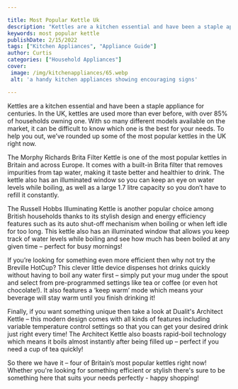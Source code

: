 ```yaml
---

title: Most Popular Kettle Uk
description: "Kettles are a kitchen essential and have been a staple appliance for centuries. In the UK, kettles are used more than ever before,...get the full scoop"
keywords: most popular kettle
publishDate: 2/15/2022
tags: ["Kitchen Appliances", "Appliance Guide"]
author: Curtis
categories: ["Household Appliances"]
cover: 
 image: /img/kitchenappliances/65.webp
 alt: 'a handy kitchen appliances showing encouraging signs'

---
```


Kettles are a kitchen essential and have been a staple appliance for centuries. In the UK, kettles are used more than ever before, with over 85% of households owning one. With so many different models available on the market, it can be difficult to know which one is the best for your needs. To help you out, we’ve rounded up some of the most popular kettles in the UK right now. 

The Morphy Richards Brita Filter Kettle is one of the most popular kettles in Britain and across Europe. It comes with a built-in Brita filter that removes impurities from tap water, making it taste better and healthier to drink. The kettle also has an illuminated window so you can keep an eye on water levels while boiling, as well as a large 1.7 litre capacity so you don’t have to refill it constantly. 

The Russell Hobbs Illuminating Kettle is another popular choice among British households thanks to its stylish design and energy efficiency features such as its auto shut-off mechanism when boiling or when left idle for too long. This kettle also has an illuminated window that allows you keep track of water levels while boiling and see how much has been boiled at any given time – perfect for busy mornings! 

If you’re looking for something even more efficient then why not try the Breville HotCup? This clever little device dispenses hot drinks quickly without having to boil any water first – simply put your mug under the spout and select from pre-programmed settings like tea or coffee (or even hot chocolate!). It also features a ‘keep warm’ mode which means your beverage will stay warm until you finish drinking it! 

Finally, if you want something unique then take a look at Dualit's Architect Kettle – this modern design comes with all kinds of features including variable temperature control settings so that you can get your desired drink just right every time! The Architect Kettle also boasts rapid-boil technology which means it boils almost instantly after being filled up – perfect if you need a cup of tea quickly! 

So there we have it – four of Britain’s most popular kettles right now! Whether you're looking for something efficient or stylish there's sure to be something here that suits your needs perfectly - happy shopping!
